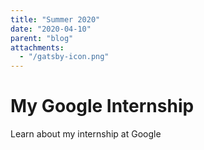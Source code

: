 ```yaml
---
title: "Summer 2020"
date: "2020-04-10"
parent: "blog"
attachments: 
  - "/gatsby-icon.png"
---
```


# My Google Internship
Learn about my internship at Google